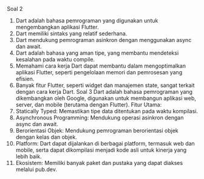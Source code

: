 Soal 2
1.  Dart adalah bahasa pemrograman yang digunakan untuk mengembangkan aplikasi Flutter.
2.  Dart memiliki sintaks yang relatif sederhana.
3.  Dart mendukung pemrograman asinkron dengan menggunakan async dan await.
4.  Dart adalah bahasa yang aman tipe, yang membantu mendeteksi kesalahan pada waktu compile.
5.  Memahami cara kerja Dart dapat membantu dalam mengoptimalkan aplikasi Flutter, seperti pengelolaan memori dan pemrosesan yang efisien.
6.  Banyak fitur Flutter, seperti widget dan manajemen state, sangat terkait dengan cara kerja Dart.
Soal 3
Dart adalah bahasa pemrograman yang dikembangkan oleh Google, digunakan untuk membangun aplikasi web, server, dan mobile (terutama dengan Flutter).
Fitur Utama:
1.	Statically Typed: Memastikan tipe data ditentukan pada waktu kompilasi.
2.	Asynchronous Programming: Mendukung operasi asinkron dengan async dan await.
3.	Berorientasi Objek: Mendukung pemrograman berorientasi objek dengan kelas dan objek.
4.	Platform: Dart dapat dijalankan di berbagai platform, termasuk web dan mobile, serta dapat dikompilasi menjadi kode asli untuk kinerja yang lebih baik.
5.	Ekosistem: Memiliki banyak paket dan pustaka yang dapat diakses melalui pub.dev.

